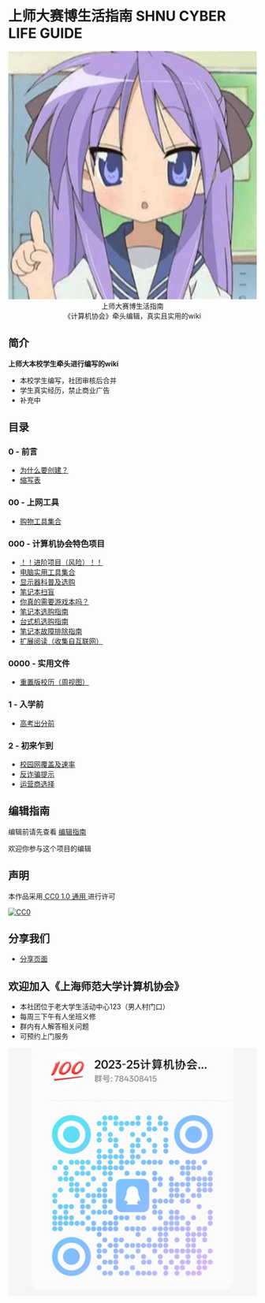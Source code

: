 # 上师大赛博生活指南 SHNU CYBER LIFE GUIDE

<p align="center">
  <img src="https://raw.githubusercontent.com/AsukaIIV/SHNU_CYBER_LIFE_GUIDE/refs/heads/master/assets/readme.webp"/>
  <br>上师大赛博生活指南
  <br>《计算机协会》牵头编辑，真实且实用的wiki
</p>

## 简介 
**上师大本校学生牵头进行编写的wiki**
 - 本校学生编写，社团审核后合并
 - 学生真实经历，禁止商业广告
 - 补充中

## 目录
### 0 - 前言
 - [为什么要创建？](/0%20-%20%20前言/为什么要创建？.md)
 - [缩写表](/0%20-%20%20前言/缩写表.md)

### 00 - 上网工具
- [购物工具集合](/00%20-%20上网工具/购物工具集合.md)

### 000 - 计算机协会特色项目
- [！！进阶项目（风险）！！](/000%20-%20计算机协会特色/进阶项目/进阶项目导航.md)
- [电脑实用工具集合](/000%20-%20计算机协会特色/电脑工具合集.md)
- [显示器科普及选购](/000%20-%20计算机协会特色/显示器科普及选购.md)
- [笔记本扫盲](/000%20-%20计算机协会特色/笔记本扫盲.md)
- [你真的需要游戏本吗？](/000%20-%20计算机协会特色/你真的需要游戏本吗.md)
- [笔记本选购指南](/000%20-%20计算机协会特色/笔记本选购指南.md)
- [台式机选购指南](/000%20-%20计算机协会特色/台式机选购指南.md)
- [笔记本故障排除指南](/000%20-%20计算机协会特色/笔记本故障排除指南.md)
- [扩展阅读（收集自互联网）](/000%20-%20计算机协会特色/扩展阅读/)

### 0000 - 实用文件
- [重置版校历（周视图）](/0000%20-%20实用文件/重制版校历.md)
### 1 - 入学前
- [高考出分前](/1%20-%20入学前/高考出分前.md)

### 2 - 初来乍到
- [校园网覆盖及速率](/2%20-%20初来乍到/校园网覆盖及速率.md)
- [反诈骗提示](/2%20-%20初来乍到/反诈骗提示.md)
- [运营商选择](/2%20-%20初来乍到/运营商选择.md)


## 编辑指南
  编辑前请先查看 [编辑指南](/0%20-%20%20前言/编辑格式示例.md)

  欢迎你参与这个项目的编辑

## 声明
本作品采用[ CC0 1.0 通用 ](https://creativecommons.org/publicdomain/zero/1.0/deed.zh-hans) 进行许可

[![CC0](https://mirrors.creativecommons.org/presskit/buttons/88x31/svg/cc-zero.svg)](https://creativecommons.org/publicdomain/zero/1.0/)

## 分享我们
 - [分享页面](/分享页面.md)

## 欢迎加入《上海师范大学计算机协会》
- 本社团位于老大学生活动中心123（男人村门口）
- 每周三下午有人坐班义修
- 群内有人解答相关问题
- 可预约上门服务

![入群二维码](/assets/入群二维码.jpg)



